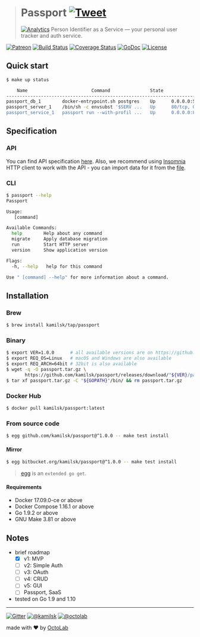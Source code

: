 > # Passport [![Tweet](https://img.shields.io/twitter/url/http/shields.io.svg?style=social)](https://twitter.com/intent/tweet?text=Person%20Identifier%20as%20a%20Service&url=https://kamilsk.github.io/passport/&via=ikamilsk&hashtags=go,service,authentication,identification)
> [![Analytics](https://ga-beacon.appspot.com/UA-109817251-24/passport/readme?pixel)](https://kamilsk.github.io/passport/)
> Person Identifier as a Service &mdash; your personal user tracker and auth service.

[![Patreon](https://img.shields.io/badge/patreon-donate-orange.svg)](https://www.patreon.com/octolab)
[![Build Status](https://travis-ci.org/kamilsk/passport.svg?branch=master)](https://travis-ci.org/kamilsk/passport)
[![Coverage Status](https://coveralls.io/repos/github/kamilsk/passport/badge.svg)](https://coveralls.io/github/kamilsk/passport)
[![GoDoc](https://godoc.org/github.com/kamilsk/passport?status.svg)](https://godoc.org/github.com/kamilsk/passport)
[![License](https://img.shields.io/badge/license-MIT-blue.svg)](LICENSE)

## Quick start

```bash
$ make up status

    Name                        Command               State                                  Ports
----------------------------------------------------------------------------------------------------------------------------------
passport_db_1        docker-entrypoint.sh postgres    Up      0.0.0.0:5432->5432/tcp
passport_server_1    /bin/sh -c envsubst '$SERV ...   Up      80/tcp, 0.0.0.0:80->8080/tcp
passport_service_1   passport run --with-profil ...   Up      0.0.0.0:8080->80/tcp, 0.0.0.0:8090->8090/tcp, 0.0.0.0:8091->8091/tcp
```

## Specification

### API

You can find API specification [here](env/rest.http). Also, we recommend using [Insomnia](https://insomnia.rest)
HTTP client to work with the API - you can import data for it from the [file](env/insomnia.json).

### CLI

```bash
$ passport --help
Passport

Usage:
   [command]

Available Commands:
  help        Help about any command
  migrate     Apply database migration
  run         Start HTTP server
  version     Show application version

Flags:
  -h, --help   help for this command

Use " [command] --help" for more information about a command.
```

## Installation

### Brew

```bash
$ brew install kamilsk/tap/passport
```

### Binary

```bash
$ export VER=1.0.0      # all available versions are on https://github.com/kamilsk/passport/releases
$ export REQ_OS=Linux   # macOS and Windows are also available
$ export REQ_ARCH=64bit # 32bit is also available
$ wget -q -O passport.tar.gz \
       https://github.com/kamilsk/passport/releases/download/"${VER}/passport_${VER}_${REQ_OS}-${REQ_ARCH}".tar.gz
$ tar xf passport.tar.gz -C "${GOPATH}"/bin/ && rm passport.tar.gz
```

### Docker Hub

```bash
$ docker pull kamilsk/passport:latest
```

### From source code

```bash
$ egg github.com/kamilsk/passport@^1.0.0 -- make test install
```

#### Mirror

```bash
$ egg bitbucket.org/kamilsk/passport@^1.0.0 -- make test install
```

> [egg](https://github.com/kamilsk/egg) is an `extended go get`.

#### Requirements

- Docker 17.09.0-ce or above
- Docker Compose 1.16.1 or above
- Go 1.9.2 or above
- GNU Make 3.81 or above

## Notes

- brief roadmap
  - [x] v1: MVP
  - [ ] v2: Simple Auth
  - [ ] v3: OAuth
  - [ ] v4: CRUD
  - [ ] v5: GUI
  - [ ] Passport, SaaS
- tested on Go 1.9 and 1.10

---

[![Gitter](https://badges.gitter.im/Join%20Chat.svg)](https://gitter.im/kamilsk/passport)
[![@kamilsk](https://img.shields.io/badge/author-%40kamilsk-blue.svg)](https://twitter.com/ikamilsk)
[![@octolab](https://img.shields.io/badge/sponsor-%40octolab-blue.svg)](https://twitter.com/octolab_inc)

made with ❤️ by [OctoLab](https://www.octolab.org/)

